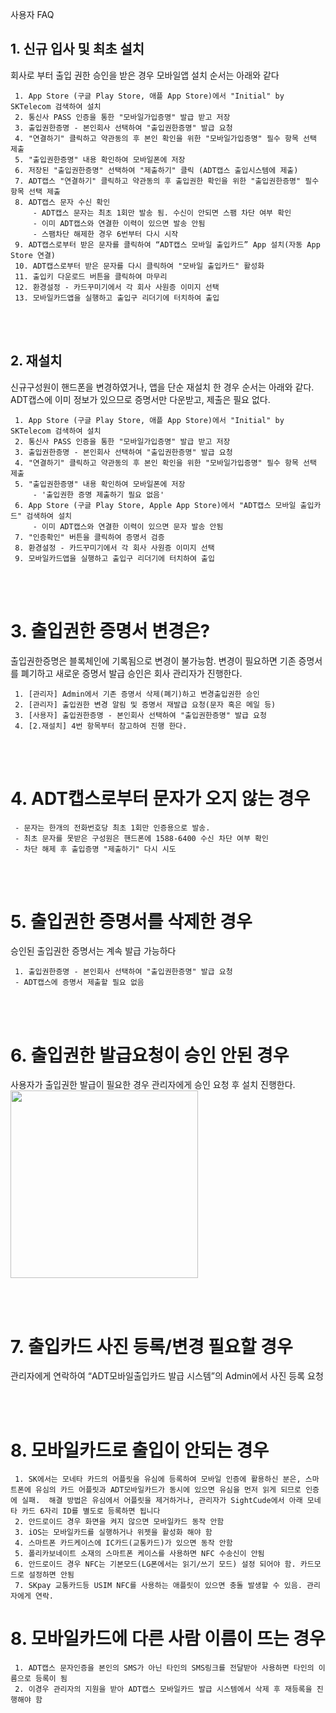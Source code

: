 사용자 FAQ

## 1. 신규 입사 및 최초 설치

회사로 부터 출입 권한 승인을 받은 경우 모바일앱 설치 순서는 아래와 같다

     1. App Store (구글 Play Store, 애플 App Store)에서 "Initial" by SKTelecom 검색하여 설치
     2. 통신사 PASS 인증을 통한 "모바일가입증명" 발급 받고 저장
     3. 출입권한증명 - 본인회사 선택하여 "출입권한증명" 발급 요청
     4. "연결하기" 클릭하고 약관동의 후 본인 확인을 위한 "모바일가입증명" 필수 항목 선택 제출
     5. "출입권한증명" 내용 확인하여 모바일폰에 저장
     6. 저장된 "출입권한증명" 선택하여 "제출하기" 클릭 (ADT캡스 출입시스템에 제출)
     7. ADT캡스 "연결하기" 클릭하고 약관동의 후 출입권한 확인을 위한 "출입권한증명" 필수 항목 선택 제출
     8. ADT캡스 문자 수신 확인
         - ADT캡스 문자는 최초 1회만 발송 됨. 수신이 안되면 스팸 차단 여부 확인
         - 이미 ADT캡스와 연결한 이력이 있으면 발송 안됨
         - 스팸차단 해제한 경우 6번부터 다시 시작
     9. ADT캡스로부터 받은 문자를 클릭하여 “ADT캡스 모바일 출입카드” App 설치(자동 App Store 연결)
     10. ADT캡스로부터 받은 문자를 다시 클릭하여 "모바일 출입카드" 활성화 
     11. 출입키 다운로드 버튼을 클릭하여 마무리
     12. 환경설정 - 카드꾸미기에서 각 회사 사원증 이미지 선택
     13. 모바일카드앱을 실행하고 출입구 리더기에 터치하여 출입
<br><br>


## 2. 재설치

신규구성원이 핸드폰을 변경하였거나, 앱을 단순 재설치 한 경우 순서는 아래와 같다.
ADT캡스에 이미 정보가 있으므로 증명서만 다운받고, 제출은 필요 없다.

     1. App Store (구글 Play Store, 애플 App Store)에서 "Initial" by SKTelecom 검색하여 설치
     2. 통신사 PASS 인증을 통한 "모바일가입증명" 발급 받고 저장
     3. 출입권한증명 - 본인회사 선택하여 "출입권한증명" 발급 요청
     4. "연결하기" 클릭하고 약관동의 후 본인 확인을 위한 "모바일가입증명" 필수 항목 선택 제출
     5. "출입권한증명" 내용 확인하여 모바일폰에 저장
         - '출입권한 증명 제출하기 필요 없음'
     6. App Store (구글 Play Store, Apple App Store)에서 "ADT캡스 모바일 출입카드" 검색하여 설치
         - 이미 ADT캡스와 연결한 이력이 있으면 문자 발송 안됨
     7. "인증확인" 버튼을 클릭하여 증명서 검증
     8. 환경설정 - 카드꾸미기에서 각 회사 사원증 이미지 선택
     9. 모바일카드앱을 실행하고 출입구 리더기에 터치하여 출입
<br><br>


# 3. 출입권한 증명서 변경은?

출입권한증명은 블록체인에 기록됨으로 변경이 불가능함.
변경이 필요하면 기존 증명서를 폐기하고 새로운 증명서 발급 승인은 회사 관리자가 진행한다.

     1. [관리자] Admin에서 기존 증명서 삭제(폐기)하고 변경출입권한 승인
     2. [관리자] 출입권한 변경 알림 및 증명서 재발급 요청(문자 혹은 메일 등)
     3. [사용자] 출입권한증명 - 본인회사 선택하여 "출입권한증명" 발급 요청
     4. [2.재설치] 4번 항목부터 참고하여 진행 한다. 
<br><br>


# 4. ADT캡스로부터 문자가 오지 않는 경우

     - 문자는 한개의 전화번호당 최초 1회만 인증용으로 발송.
     - 최초 문자를 못받은 구성원은 핸드폰에 1588-6400 수신 차단 여부 확인
     - 차단 해제 후 출입증명 "제출하기" 다시 시도
<br><br>


# 5. 출입권한 증명서를 삭제한 경우

승인된 출입권한 증명서는 계속 발급 가능하다

     1. 출입권한증명 - 본인회사 선택하여 "출입권한증명" 발급 요청
     - ADT캡스에 증명서 제출할 필요 없음
<br><br>

# 6. 출입권한 발급요청이 승인 안된 경우

사용자가 출입권한 발급이 필요한 경우 관리자에게 승인 요청 후 설치 진행한다.
<img width="300" src="../images/initial_no_permission.png">

<br><br>

# 7. 출입카드 사진 등록/변경 필요할 경우
관리자에게 연락하여 “ADT모바일출입카드 발급 시스템”의 Admin에서 사진 등록 요청

<br><br>

# 8. 모바일카드로 출입이 안되는 경우

     1. SK에서는 모네타 카드의 어플릿을 유심에 등록하여 모바일 인증에 활용하신 분은, 스마트폰에 유심의 카드 어플릿과 ADT모바일카드가 동시에 있으면 유심을 먼저 읽게 되므로 인증에 실패.  해결 방법은 유심에서 어플릿을 제거하거나, 관리자가 SightCude에서 아래 모네타 카드 6자리 ID를 별도로 등록하면 됩니다
     2. 안드로이드 경우 화면을 켜지 않으면 모바일카드 동작 안함
     3. iOS는 모바일카드를 실행하거나 위젯을 활성화 해야 함
     4. 스마트폰 카드케이스에 IC카드(교통카드)가 있으면 동작 안함
     5. 폴리카보네이트 소재의 스마트폰 케이스를 사용하면 NFC 수송신이 안됨
     6. 안드로이드 경우 NFC는 기본모드(LG폰에서는 읽기/쓰기 모드) 설정 되어야 함. 카드모드로 설정하면 안됨
     7. SKpay 교통카드등 USIM NFC를 사용하는 애플릿이 있으면 충돌 발생할 수 있음. 관리자에게 연락.


# 8. 모바일카드에 다른 사람 이름이 뜨는 경우

     1. ADT캡스 문자인증을 본인의 SMS가 아닌 타인의 SMS링크를 전달받아 사용하면 타인의 이름으로 등록이 됨
     2. 이경우 관리자의 지원을 받아 ADT캡스 모바일카드 발급 시스템에서 삭제 후 재등록을 진행해야 함